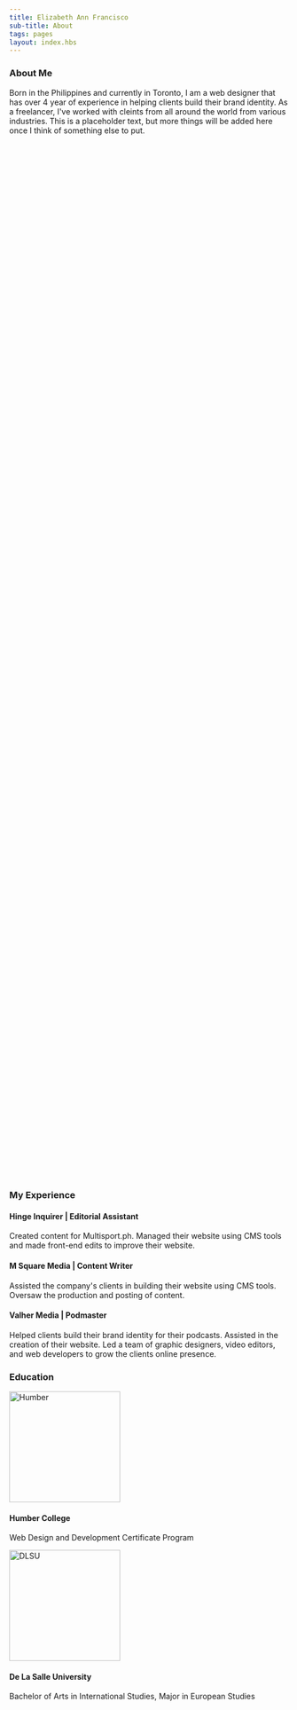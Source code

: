 ```yaml
---
title: Elizabeth Ann Francisco
sub-title: About
tags: pages
layout: index.hbs
---
```

<section>
    <div class="container text-center align-middle" style="height:50vh">
        <h3 class="text-white p-5 font-weight-bold align-middle">About Me</h3>
        <p class="lead text-white m-auto font-weight-bold">Born in the Philippines and currently in Toronto, I am a web designer that has over 4 year of experience in helping clients build their brand identity. As a freelancer, I've worked with cleints from all around the world from various industries. This is a placeholder text, but more things will be added here once I think of something else to put.</p>
    </div>
    <div class="p-5 h-75 bg-light text-center">
        <h3>My Experience</h3>
        <section class="p-2 d-flex justify-content-between">
            <div class="w-50">
                <h4>Hinge Inquirer | Editorial Assistant</h4>
                <p class="decsription">Created content for Multisport.ph. Managed their website using CMS tools and made front-end edits to improve their website.</p>
            </div>
            <div class="w-50">
                <h4>M Square Media | Content Writer</h4>
                <p class="decsription">Assisted the company's clients in building their website using CMS tools. Oversaw the production and posting of content. </p>
            </div>
            <div class="w-50">
                <h4>Valher Media | Podmaster</h4>
                <p class="decsription">Helped clients build their brand identity for their podcasts. Assisted in the creation of their website. Led a team of graphic designers, video editors, and web developers to grow the clients online presence.</p>
            </div>
        </section>
    </div>
    <div class="bg-light p-5 h-75 text-center">
        <h3>Education</h3>
        <div class="d-flex justify-content-center">
            <div class="humber p-2 w-25">
                <div class="card p-3 h-100">
                    <img class="card-img-top w-50 m-auto" style="width: 200px" src="https://humber.ca/brand/sites/default/files/logos/Primary_Logo/Humber_Logo_Blue_and_Gold_Centered.svg" alt="Humber">
                    <div class="card-body">
                        <h4 class="card-title">Humber College </h4>
                        <p class="card-text">Web Design and Development Certificate Program</p>
                    </div>
                </div>
            </div>
            <div class="dlsu p-2 w-25">
                <div class="card p-3 h-100">
                    <img class="card-img-top m-auto" style="width: 200px" src="https://www.dlsu.edu.ph/wp-content/uploads/2019/06/logo-dlsu-id-manual-2019.jpg" alt="DLSU">
                    <div class="card-body">
                        <h4 class="card-title">De La Salle University</h4>
                        <p class="card-text">Bachelor of Arts in International Studies, Major in European Studies</p>
                    </div>
                </div>
            </div>
        </div>
    </div>
</section>
